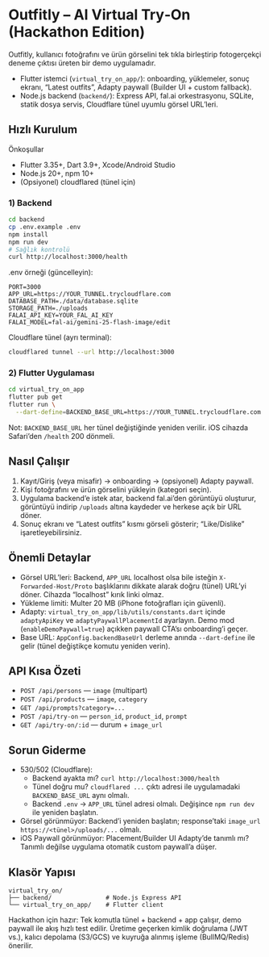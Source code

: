 # Outfitly – AI Virtual Try‑On (Hackathon Edition)

Outfitly, kullanıcı fotoğrafını ve ürün görselini tek tıkla birleştirip fotogerçekçi deneme çıktısı üreten bir demo uygulamadır.

- Flutter istemci (`virtual_try_on_app/`): onboarding, yüklemeler, sonuç ekranı, “Latest outfits”, Adapty paywall (Builder UI + custom fallback).
- Node.js backend (`backend/`): Express API, fal.ai orkestrasyonu, SQLite, statik dosya servis, Cloudflare tünel uyumlu görsel URL’leri.

## Hızlı Kurulum

Önkoşullar
- Flutter 3.35+, Dart 3.9+, Xcode/Android Studio
- Node.js 20+, npm 10+
- (Opsiyonel) cloudflared (tünel için)

### 1) Backend
```bash
cd backend
cp .env.example .env
npm install
npm run dev
# Sağlık kontrolü
curl http://localhost:3000/health
```
.env örneği (güncelleyin):
```
PORT=3000
APP_URL=https://YOUR_TUNNEL.trycloudflare.com
DATABASE_PATH=./data/database.sqlite
STORAGE_PATH=./uploads
FALAI_API_KEY=YOUR_FAL_AI_KEY
FALAI_MODEL=fal-ai/gemini-25-flash-image/edit
```
Cloudflare tünel (ayrı terminal):
```bash
cloudflared tunnel --url http://localhost:3000
```

### 2) Flutter Uygulaması
```bash
cd virtual_try_on_app
flutter pub get
flutter run \
  --dart-define=BACKEND_BASE_URL=https://YOUR_TUNNEL.trycloudflare.com
```
Not: `BACKEND_BASE_URL` her tünel değiştiğinde yeniden verilir. iOS cihazda Safari’den `/health` 200 dönmeli.

## Nasıl Çalışır
1) Kayıt/Giriş (veya misafir) → onboarding → (opsiyonel) Adapty paywall.
2) Kişi fotoğrafını ve ürün görselini yükleyin (kategori seçin).
3) Uygulama backend’e istek atar, backend fal.ai’den görüntüyü oluşturur, görüntüyü indirip `/uploads` altına kaydeder ve herkese açık bir URL döner.
4) Sonuç ekranı ve “Latest outfits” kısmı görseli gösterir; “Like/Dislike” işaretleyebilirsiniz.

## Önemli Detaylar
- Görsel URL’leri: Backend, `APP_URL` localhost olsa bile isteğin `X-Forwarded-Host/Proto` başlıklarını dikkate alarak doğru (tünel) URL’yi döner. Cihazda “localhost” kırık linki olmaz.
- Yükleme limiti: Multer 20 MB (iPhone fotoğrafları için güvenli).
- Adapty: `virtual_try_on_app/lib/utils/constants.dart` içinde `adaptyApiKey` ve `adaptyPaywallPlacementId` ayarlayın. Demo mod (`enableDemoPaywall=true`) açıkken paywall CTA’sı onboarding’i geçer.
- Base URL: `AppConfig.backendBaseUrl` derleme anında `--dart-define` ile gelir (tünel değiştikçe komutu yeniden verin).

## API Kısa Özeti
- `POST /api/persons` — `image` (multipart)
- `POST /api/products` — `image`, `category`
- `GET /api/prompts?category=...`
- `POST /api/try-on` — `person_id`, `product_id`, `prompt`
- `GET /api/try-on/:id` — durum + `image_url`

## Sorun Giderme
- 530/502 (Cloudflare):
  - Backend ayakta mı? `curl http://localhost:3000/health`
  - Tünel doğru mu? `cloudflared ...` çıktı adresi ile uygulamadaki `BACKEND_BASE_URL` aynı olmalı.
  - Backend `.env` → `APP_URL` tünel adresi olmalı. Değişince `npm run dev` ile yeniden başlatın.
- Görsel görünmüyor: Backend’i yeniden başlatın; response’taki `image_url` `https://<tünel>/uploads/...` olmalı.
- iOS Paywall görünmüyor: Placement/Builder UI Adapty’de tanımlı mı? Tanımlı değilse uygulama otomatik custom paywall’a düşer.

## Klasör Yapısı
```
virtual_try_on/
├── backend/               # Node.js Express API
└── virtual_try_on_app/    # Flutter client
```

Hackathon için hazır: Tek komutla tünel + backend + app çalışır, demo paywall ile akış hızlı test edilir. Üretime geçerken kimlik doğrulama (JWT vs.), kalıcı depolama (S3/GCS) ve kuyruğa alınmış işleme (BullMQ/Redis) önerilir.
